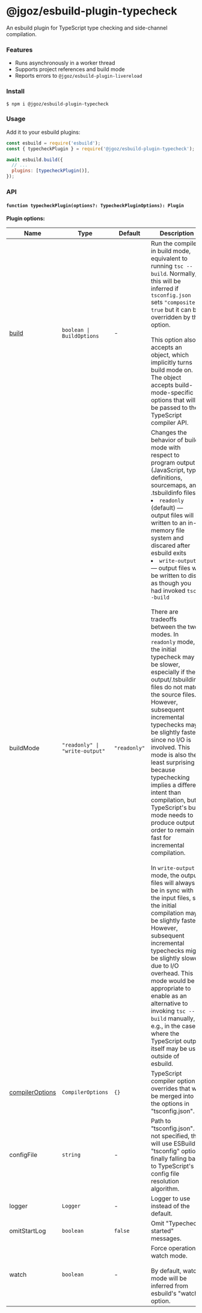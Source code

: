 # @jgoz/esbuild-plugin-typecheck

An esbuild plugin for TypeScript type checking and side-channel compilation.

### Features

- Runs asynchronously in a worker thread
- Supports project references and build mode
- Reports errors to `@jgoz/esbuild-plugin-livereload`

### Install

```console
$ npm i @jgoz/esbuild-plugin-typecheck
```

### Usage

Add it to your esbuild plugins:

```js
const esbuild = require('esbuild');
const { typecheckPlugin } = require('@jgoz/esbuild-plugin-typecheck');

await esbuild.build({
  // ...
  plugins: [typecheckPlugin()],
});
```

### API

#### `function typecheckPlugin(options?: TypecheckPluginOptions): Plugin`

**Plugin options:**

<!-- prettier-ignore-start -->
<!-- markdown-interpolate: node ../../scripts/docs.mjs ./src/typecheck-plugin.ts TypecheckPluginOptions -->
| Name | Type | Default | Description |
| ---- | ---- | ------- | ----------- |
| [build](https://www.typescriptlang.org/docs/handbook/project-references.html#tsc--b-commandline) | `boolean \| BuildOptions` | - | Run the compiler in build mode, equivalent to running `tsc --build`. Normally, this will be inferred if `tsconfig.json` sets `"composite": true` but it can be overridden by this option.<br><br>This option also accepts an object, which implicitly turns build mode on. The object accepts build-mode-specific options that will be passed to the TypeScript compiler API.  |
| buildMode | `"readonly" \| "write-output"` | `"readonly"` | Changes the behavior of build mode with respect to program output (JavaScript, type definitions, sourcemaps, and .tsbuildinfo files).<li>`readonly` (default) &mdash; output files will be written to an in-memory   file system and discared after esbuild exits<li>`write-output` &mdash; output files will be written to disk as though you   had invoked `tsc --build`<br><br>There are tradeoffs between the two modes. In `readonly` mode, the initial typecheck may be slower, especially if the output/.tsbuildinfo files do not match the source files. However, subsequent incremental typechecks may be slightly faster since no I/O is involved. This mode is also the least surprising because typechecking implies a different intent than compilation, but TypeScript's build mode needs to produce output in order to remain fast for incremental compilation.<br><br>In `write-output` mode, the output files will always be in sync with the input files, so the initial compilation may be slightly faster. However, subsequent incremental typechecks might be slightly slower due to I/O overhead. This mode would be appropriate to enable as an alternative to invoking `tsc --build` manually, e.g., in the case where the TypeScript output itself may be used outside of esbuild.  |
| [compilerOptions](https://www.typescriptlang.org/tsconfig) | `CompilerOptions` | `{}` | TypeScript compiler option overrides that will be merged into the options in "tsconfig.json". |
| configFile | `string` | - | Path to "tsconfig.json". If not specified, this will use ESBuild's "tsconfig" option, finally falling back to TypeScript's config file resolution algorithm. |
| logger | `Logger` | - | Logger to use instead of the default. |
| omitStartLog | `boolean` | `false` | Omit "Typecheck started" messages. |
| watch | `boolean` | - | Force operation in watch mode.<br><br>By default, watch mode will be inferred from esbuild's "watch" option.  |
<!-- end -->
<!-- prettier-ignore-end -->
